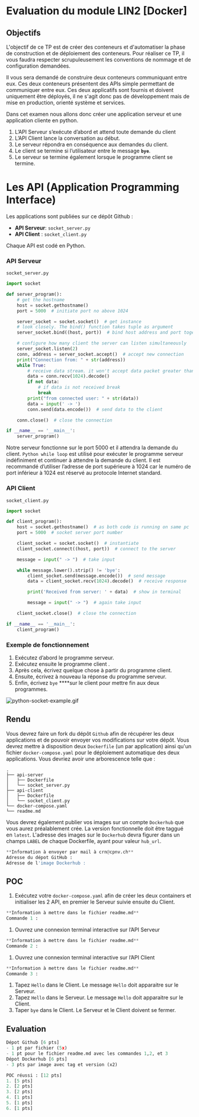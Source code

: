 # Evaluation du module LIN2 [Docker]

## Objectifs

L'objectif de ce TP est de créer des conteneurs et d'automatiser la phase de construction et de déploiement des conteneurs. Pour réaliser ce TP, il vous faudra respecter scrupuleusement les conventions de nommage et de configuration demandées.

Il vous sera demandé de construire deux conteneurs communiquant entre eux. Ces deux conteneurs présentent des APIs simple permettant de communiquer entre eux. Ces deux applicatifs sont fournis et doivent uniquement être déployés, il ne s'agit donc pas de développement mais de mise en production, orienté système et services.

Dans cet examen nous allons donc créer une application serveur et une application cliente en python.

1. L’API Serveur s’exécute d’abord et attend toute demande du client
2. L’API Client lance la conversation au début.
3. Le serveur répondra en conséquence aux demandes du client.
4. Le client se termine si l’utilisateur entre le message **`bye`**. 
5. Le serveur se termine également lorsque le programme client se termine.

# Les API (Application Programming Interface)

Les applications sont publiées sur ce dépôt Github :

- **API Serveur**: `socket_server.py`
- **API Client** : `socket_client.py`

Chaque API est codé en Python. 

### **API Serveur**

`socket_server.py`

```python
import socket

def server_program():
    # get the hostname
    host = socket.gethostname()
    port = 5000  # initiate port no above 1024

    server_socket = socket.socket()  # get instance
    # look closely. The bind() function takes tuple as argument
    server_socket.bind((host, port))  # bind host address and port together

    # configure how many client the server can listen simultaneously
    server_socket.listen(2)
    conn, address = server_socket.accept()  # accept new connection
    print("Connection from: " + str(address))
    while True:
        # receive data stream. it won't accept data packet greater than 1024 bytes
        data = conn.recv(1024).decode()
        if not data:
            # if data is not received break
            break
        print("from connected user: " + str(data))
        data = input(' -> ')
        conn.send(data.encode())  # send data to the client

    conn.close()  # close the connection

if __name__ == '__main__':
    server_program()
```

Notre serveur fonctionne sur le port 5000 et il attendra la demande du client. `Python while loop` est utilisé pour exécuter le programme serveur indéfiniment et continuer à attendre la demande du client. Il est recommandé d’utiliser l’adresse de port supérieure à 1024 car le numéro de port inférieur à 1024 est réservé au protocole Internet standard.

### API Client

`socket_client.py`

```python
import socket

def client_program():
    host = socket.gethostname()  # as both code is running on same pc
    port = 5000  # socket server port number

    client_socket = socket.socket()  # instantiate
    client_socket.connect((host, port))  # connect to the server

    message = input(" -> ")  # take input

    while message.lower().strip() != 'bye':
        client_socket.send(message.encode())  # send message
        data = client_socket.recv(1024).decode()  # receive response

        print('Received from server: ' + data)  # show in terminal

        message = input(" -> ")  # again take input

    client_socket.close()  # close the connection

if __name__ == '__main__':
    client_program()
```

### Exemple de fonctionnement

1. Exécutez d’abord le programme serveur. 
2. Exécutez ensuite le programme client . 
3. Après cela, écrivez quelque chose à partir du programme client. 
4. Ensuite, écrivez à nouveau la réponse du programme serveur. 
5. Enfin, écrivez `bye` ****sur le client pour mettre fin aux deux programmes. 

![python-socket-example.gif](Evaluation%20du%20module%20LIN2%20%5BDocker%5D%20da6e7e686a6e44a2a425e36dae3181e0/python-socket-example.gif)

## Rendu

Vous devrez faire un fork du dépôt `Github` afin de récupérer les deux applications et de pouvoir envoyer vos modifications sur votre dépôt. Vous devrez mettre à disposition deux `Dockerfile` (un par application) ainsi qu'un fichier `docker-compose.yaml` pour le déploiement automatique des deux applications. Vous devriez avoir une arborescence telle que :

```
.
├── api-server
│   ├── Dockerfile
│   └── socket_server.py
├── api-client
│   ├── Dockerfile
│   └── socket_client.py
└── docker-compose.yaml
└── readme.md
```

Vous devrez également publier vos images sur un compte `Dockerhub` que vous aurez préalablement crée. La version fonctionnelle doit être taggué en `latest`. L'adresse des images sur le `Dockerhub` devra figurer dans un champs `LABEL` de chaque Dockerfile, ayant pour valeur `hub_url`.

```python
**Information à envoyer par mail à crn@cpnv.ch**
Adresse du dépot GitHub :
Adresse de l'image Dockerhub :
```

## **POC**

1. Exécutez votre `docker-compose.yaml` afin de créer les deux containers et initialiser les 2 API, en premier le Serveur suivie ensuite du Client.

```python
**Information à mettre dans le fichier readme.md**
Commande 1 :
```

1. Ouvrez une connexion terminal interactive sur l’API Serveur

```python
**Information à mettre dans le fichier readme.md**
Commande 2 :
```

1. Ouvrez une connexion terminal interactive sur l’API Client

```python
**Information à mettre dans le fichier readme.md**
Commande 3 :
```

1. Tapez `Hello` dans le Client. Le message `Hello` doit apparaitre sur le Serveur.
2. Tapez `Hello` dans le Serveur. Le message `Hello` doit apparaitre sur le Client.
3. Taper `bye` dans le Client. Le Serveur et le Client doivent se fermer.

## Evaluation

```python
Dépot Github [6 pts]
- 1 pt par fichier (5x)
- 1 pt pour le fichier readme.md avec les commandes 1,2, et 3
Dépot Dockerhub [6 pts]
- 3 pts par image avec tag et version (x2)

POC réussi : [12 pts]
1. [5 pts]
2. [2 pts]
3. [2 pts]
4. [1 pts]
5. [1 pts]
6. [1 pts]
```
